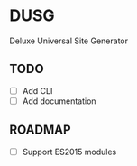 # DUSG
Deluxe Universal Site Generator

## TODO
- [ ] Add CLI
- [ ] Add documentation

## ROADMAP
- [ ] Support ES2015 modules
